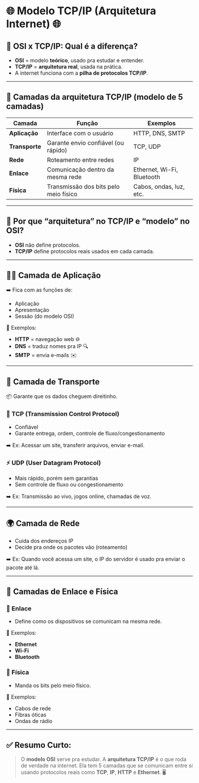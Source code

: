 # 🌐 Modelo TCP/IP (Arquitetura Internet) &#x1F310;

## 📌 OSI x TCP/IP: Qual é a diferença?

- **OSI** = modelo **teórico**, usado pra estudar e entender.
- **TCP/IP** = **arquitetura real**, usada na prática.
- A internet funciona com a **pilha de protocolos TCP/IP**.

---

## 🧱 Camadas da arquitetura TCP/IP (modelo de 5 camadas)

| Camada | Função | Exemplos |
|-------|--------|----------|
| **Aplicação** | Interface com o usuário | HTTP, DNS, SMTP |
| **Transporte** | Garante envio confiável (ou rápido) | TCP, UDP |
| **Rede** | Roteamento entre redes | IP |
| **Enlace** | Comunicação dentro da mesma rede | Ethernet, Wi-Fi, Bluetooth |
| **Física** | Transmissão dos bits pelo meio físico | Cabos, ondas, luz, etc. |

---

## 🔁 Por que “arquitetura” no TCP/IP e “modelo” no OSI?

- **OSI** não define protocolos.
- **TCP/IP** define protocolos reais usados em cada camada.

---

## 🧑‍💻 Camada de Aplicação

➡️ Fica com as funções de:
- Aplicação
- Apresentação
- Sessão (do modelo OSI)

🎯 Exemplos:
- **HTTP** = navegação web &#x1F310;
- **DNS** = traduz nomes pra IP &#x1F50D;
- **SMTP** = envia e-mails &#x2709;&#xFE0F;

---

## 🚚 Camada de Transporte

📦 Garante que os dados cheguem direitinho.

### 🔐 TCP (Transmission Control Protocol)
- Confiável
- Garante entrega, ordem, controle de fluxo/congestionamento

➡️ Ex: Acessar um site, transferir arquivos, enviar e-mail.

### ⚡ UDP (User Datagram Protocol)
- Mais rápido, porém sem garantias
- Sem controle de fluxo ou congestionamento

➡️ Ex: Transmissão ao vivo, jogos online, chamadas de voz.

---

## 🌍 Camada de Rede

- Cuida dos endereços IP
- Decide pra onde os pacotes vão (roteamento)

➡️ Ex: Quando você acessa um site, o IP do servidor é usado pra enviar o pacote até lá.

---

## 🔗 Camadas de Enlace e Física

### 🧩 Enlace
- Define como os dispositivos se comunicam na mesma rede.

🎯 Exemplos:
- **Ethernet**
- **Wi-Fi**
- **Bluetooth**

### 🧷 Física
- Manda os bits pelo meio físico.

🎯 Exemplos:
- Cabos de rede
- Fibras óticas
- Ondas de rádio

---

## ✅ Resumo Curto:
> O **modelo OSI** serve pra estudar. A **arquitetura TCP/IP** é o que roda de verdade na internet. Ela tem 5 camadas que se comunicam entre si usando protocolos reais como **TCP**, **IP**, **HTTP** e **Ethernet**. &#x1F5A5;

